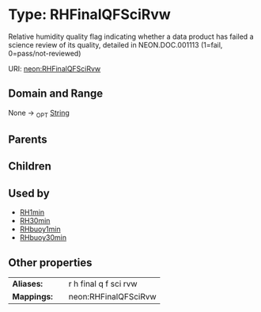 
# Type: RHFinalQFSciRvw


Relative humidity quality flag indicating whether a data product has failed a science review of its quality, detailed in NEON.DOC.001113 (1=fail, 0=pass/not-reviewed)

URI: [neon:RHFinalQFSciRvw](https://data.neonscience.org/RHFinalQFSciRvw)


## Domain and Range

None ->  <sub>OPT</sub> [String](types/String.md)

## Parents


## Children


## Used by

 * [RH1min](RH1min.md)
 * [RH30min](RH30min.md)
 * [RHbuoy1min](RHbuoy1min.md)
 * [RHbuoy30min](RHbuoy30min.md)

## Other properties

|  |  |  |
| --- | --- | --- |
| **Aliases:** | | r h final q f sci rvw |
| **Mappings:** | | neon:RHFinalQFSciRvw |


